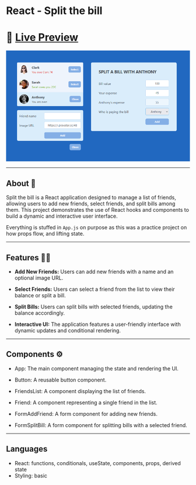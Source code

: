 # React - Split the bill

# 🔗 [Live Preview]()

![Design preview](./public/preview.png)

---

## About 👋

Split the bill is a React application designed to manage a list of friends, allowing users to add new friends, select friends, and split bills among them. This project demonstrates the use of React hooks and components to build a dynamic and interactive user interface.

Everything is stuffed in `App.js` on purpose as this was a practice project on how props flow, and lifting state.

---

## Features 👨‍💻

- **Add New Friends:** Users can add new friends with a name and an optional image URL.

- **Select Friends:** Users can select a friend from the list to view their balance or split a bill.

- **Split Bills:** Users can split bills with selected friends, updating the balance accordingly.

- **Interactive UI:** The application features a user-friendly interface with dynamic updates and conditional rendering.

---

## Components ⚙️

- App: The main component managing the state and rendering the UI.

- Button: A reusable button component.

- FriendsList: A component displaying the list of friends.

- Friend: A component representing a single friend in the list.

- FormAddFriend: A form component for adding new friends.

- FormSplitBill: A form component for splitting bills with a selected friend.

---

## Languages

- React: functions, conditionals, useState, components, props, derived state
- Styling: basic
